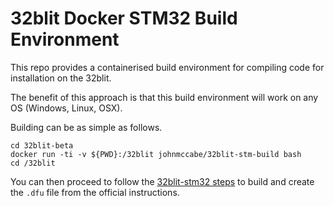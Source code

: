 # 32blit Docker STM32 Build Environment

This repo provides a containerised build environment for compiling code for installation on the 32blit.

The benefit of this approach is that this build environment will work on any OS (Windows, Linux, OSX).

Building can be as simple as follows.

```
cd 32blit-beta
docker run -ti -v ${PWD}:/32blit johnmccabe/32blit-stm-build bash
cd /32blit
```

You can then proceed to follow the [32blit-stm32 steps](https://github.com/pimoroni/32blit-beta#32blit-stm32) to build and create the `.dfu` file from the official instructions.
